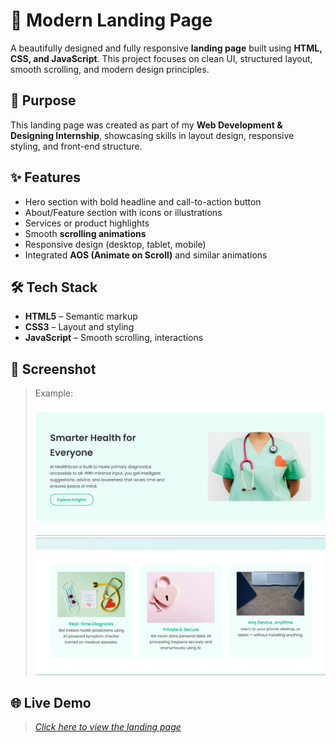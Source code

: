 # 🚀 Modern Landing Page

A beautifully designed and fully responsive **landing page** built using **HTML, CSS, and JavaScript**. This project focuses on clean UI, structured layout, smooth scrolling, and modern design principles.

## 🎯 Purpose

This landing page was created as part of my **Web Development & Designing Internship**, showcasing skills in layout design, responsive styling, and front-end structure.

## ✨ Features

- Hero section with bold headline and call-to-action button  
- About/Feature section with icons or illustrations  
- Services or product highlights  
- Smooth **scrolling animations**
- Responsive design (desktop, tablet, mobile)
- Integrated **AOS (Animate on Scroll)** and similar animations

## 🛠️ Tech Stack

- **HTML5** – Semantic markup  
- **CSS3** – Layout and styling  
- **JavaScript** – Smooth scrolling, interactions

## 📸 Screenshot

> Example:  
> ![Landing Page Preview](https://github.com/UtkarshSingh-01/Landing-Page/blob/main/assets/Screenshot%202025-07-25%20230929.png)
> ![Landing Page Preview](https://github.com/UtkarshSingh-01/Landing-Page/blob/main/assets/Screenshot%202025-07-25%20230953.png)

## 🌐 Live Demo

> *[Click here to view the landing page](https://utkarshsingh-01.github.io/Landing-Page/)*
